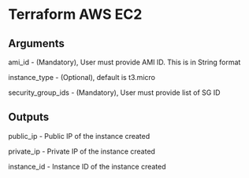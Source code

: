 # Terraform AWS EC2

## Arguments

ami_id - (Mandatory), User must provide AMI ID. This is in String format

instance_type - (Optional), default is t3.micro

security_group_ids - (Mandatory), User must provide list of SG ID

## Outputs

public_ip - Public IP of the instance created

private_ip - Private IP of the instance created

instance_id - Instance ID of the instance created